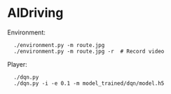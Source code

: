 # AIDriving

Environment:
```
  ./environment.py -m route.jpg
  ./environment.py -m route.jpg -r  # Record video
```
Player:
```
  ./dqn.py
  ./dqn.py -i -e 0.1 -m model_trained/dqn/model.h5
```
